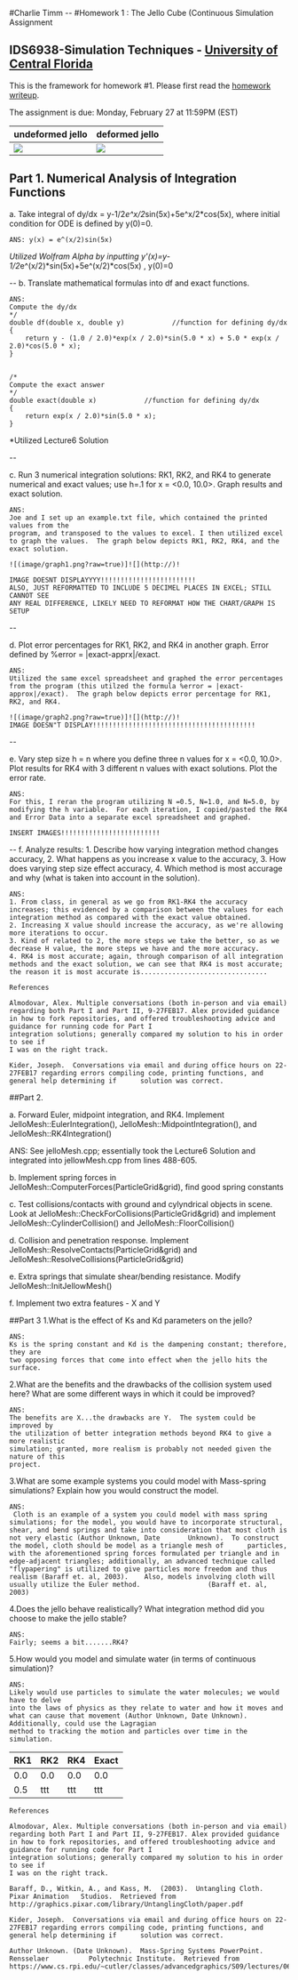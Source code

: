 #Charlie Timm --
#Homework 1 : The Jello Cube (Continuous Simulation Assignment
## IDS6938-Simulation Techniques - [University of Central Florida](http://www.ist.ucf.edu/grad/)


This is the framework for homework #1. Please first read the [homework writeup](HomeWork%231.pdf).

The assignment is due: Monday, February 27 at 11:59PM (EST)

| undeformed jello  | deformed jello |
| ------------- | ------------- |
| ![](images/undeformed3.png?raw=true)  | ![](images/deformed3.png?raw=true) |



## Part 1. Numerical Analysis of Integration Functions
a. Take integral of dy/dx = y-1/2*e^x/2*sin(5x)+5e^x/2*cos(5x), where initial condition for ODE is defined by y(0)=0.

~~~
ANS: y(x) = e^(x/2)sin(5x)
~~~
*Utilized Wolfram Alpha by inputting y'(x)=y-1/2*e^(x/2)*sin(5x)+5e^(x/2)*cos(5x) , y(0)=0

--
b. Translate mathematical formulas into df and exact functions.

~~~
ANS:
Compute the dy/dx
*/
double df(double x, double y)            //function for defining dy/dx
{
    return y - (1.0 / 2.0)*exp(x / 2.0)*sin(5.0 * x) + 5.0 * exp(x / 2.0)*cos(5.0 * x);
}


/*
Compute the exact answer
*/
double exact(double x)            //function for defining dy/dx
{
    return exp(x / 2.0)*sin(5.0 * x);
}
~~~
*Utilized Lecture6 Solution

--

c. Run 3 numerical integration solutions: RK1, RK2, and RK4 to generate numerical and exact values; use h=.1 for x = <0.0,
 10.0>. Graph results and exact solution.

~~~
ANS: 
Joe and I set up an example.txt file, which contained the printed values from the 
program, and transposed to the values to excel. I then utilized excel to graph the values.  The graph below depicts RK1, RK2, RK4, and the exact solution.

![(image/graph1.png?raw=true)]![](http://)!

IMAGE DOESNT DISPLAYYYY!!!!!!!!!!!!!!!!!!!!!!!!
ALSO, JUST REFORMATTED TO INCLUDE 5 DECIMEL PLACES IN EXCEL; STILL CANNOT SEE 
ANY REAL DIFFERENCE, LIKELY NEED TO REFORMAT HOW THE CHART/GRAPH IS SETUP
~~~

--

d. Plot error percentages for RK1, RK2, and RK4 in another graph.  Error defined by %error = |exact-apprx|/exact.

~~~
ANS:
Utilized the same excel spreadsheet and graphed the error percentages from the program (this utilzed the formula %error = |exact-approx|/exact).  The graph below depicts error percentage for RK1, RK2, and RK4.

![(image/graph2.png?raw=true)]![](http://)!
IMAGE DOESN"T DISPLAY!!!!!!!!!!!!!!!!!!!!!!!!!!!!!!!!!!!!!!!!!
~~~

--

e. Vary step size h = n where you define three n values for x = <0.0, 10.0>. Plot results for RK4 with 3 different n values with exact solutions. Plot the error rate.

~~~
ANS:
For this, I reran the program utilizing N =0.5, N=1.0, and N=5.0, by modifying the h variable.  For each iteration, I copied/pasted the RK4 and Error Data into a separate excel spreadsheet and graphed.

INSERT IMAGES!!!!!!!!!!!!!!!!!!!!!!!!!

~~~

--
f. Analyze results: 1. Describe how varying integration method changes accuracy, 2. What happens as you increase x value
to the accuracy, 3. How does varying step size effect accuracy, 4. Which method is most accurage and why (what is taken into
account in the solution). 

~~~
ANS:
1. From class, in general as we go from RK1-RK4 the accuracy increases; this evidenced by a comparison between the values for each integration method as compared with the exact value obtained. 
2. Increasing X value should increase the accuracy, as we're allowing more iterations to occur.
3. Kind of related to 2, the more steps we take the better, so as we decrease H value, the more steps we have and the more accuracy.
4. RK4 is most accurate; again, through comparison of all integration methods and the exact solution, we can see that RK4 is most accurate; the reason it is most accurate is................................
~~~

~~~
References

Almodovar, Alex. Multiple conversations (both in-person and via email) regarding both Part I and Part II, 9-27FEB17. Alex provided guidance in how to fork repositories, and offered troubleshooting advice and guidance for running code for Part I
integration solutions; generally compared my solution to his in order to see if
I was on the right track.

Kider, Joseph.  Conversations via email and during office hours on 22-27FEB17 regarding errors compiling code, printing functions, and general help determining if      solution was correct.
~~~
##Part 2.

a. Forward Euler, midpoint integration, and RK4.  Implement JelloMesh::EulerIntegration(), 
JelloMesh::MidpointIntegration(), and JelloMesh::RK4Integration()

ANS: See jelloMesh.cpp; essentially took the Lecture6 Solution and integrated into jellowMesh.cpp from lines
488-605.

b. Implement spring forces in JelloMesh::ComputerForces(ParticleGrid&grid), find good spring constants

c. Test collisions/contacts with ground and cylyndrical objects in scene.  Look at 
JelloMesh::CheckForCollisions(ParticleGrid&grid) and implement JelloMesh::CylinderCollision() and 
JelloMesh::FloorCollision()

d. Collision and penetration response.  Implement JelloMesh::ResolveContacts(ParticleGrid&grid) and
JelloMesh::ResolveCollisions(ParticleGrid&grid)

e. Extra springs that simulate shear/bending resistance.  Modify JelloMesh::InitJellowMesh()

f. Implement two extra features - X and Y


##Part 3
1.What is the effect of Ks and Kd parameters on the jello?

~~~
ANS: 
Ks is the spring constant and Kd is the dampening constant; therefore, they are
two opposing forces that come into effect when the jello hits the surface.
~~~


2.What are the benefits and the drawbacks of the collision system used here?
What are some different ways in which it could be improved?

~~~
ANS: 
The benefits are X...the drawbacks are Y.  The system could be improved by
the utilization of better integration methods beyond RK4 to give a more realistic
simulation; granted, more realism is probably not needed given the nature of this
project.
~~~

3.What are some example systems you could model with Mass-spring simulations?
Explain how you would construct the model.

~~~
ANS: 
 Cloth is an example of a system you could model with mass spring simulations; for the model, you would have to incorporate structural, shear, and bend springs and take into consideration that most cloth is not very elastic (Author Unknown, Date       Unknown).  To construct the model, cloth should be model as a triangle mesh of      particles, with the aforementioned spring forces formulated per triangle and in 
edge-adjacent triangles; additionally, an advanced technique called "flypapering" is utilized to give particles more freedom and thus realism (Baraff et. al, 2003).    Also, models involving cloth will usually utilize the Euler method.                 (Baraff et. al, 2003)
~~~

4.Does the jello behave realistically?  What integration method did you choose
to make the jello stable?

~~~
ANS: 
Fairly; seems a bit.......RK4?
~~~

5.How would you model and simulate water (in terms of continuous simulation)?

~~~
ANS: 
Likely would use particles to simulate the water molecules; we would have to delve
into the laws of physics as they relate to water and how it moves and what can cause that movement (Author Unknown, Date Unknown).  Additionally, could use the Lagragian
method to tracking the motion and particles over time in the simulation.
~~~

| RK1 | RK2 | RK4 | Exact |
| --- | --- | --- | ----- |
| 0.0 | 0.0 | 0.0 | 0.0 |
| 0.5 | ttt | ttt | ttt |

~~~
References

Almodovar, Alex. Multiple conversations (both in-person and via email) regarding both Part I and Part II, 9-27FEB17. Alex provided guidance in how to fork repositories, and offered troubleshooting advice and guidance for running code for Part I
integration solutions; generally compared my solution to his in order to see if
I was on the right track.

Baraff, D., Witkin, A., and Kass, M.  (2003).  Untangling Cloth.  Pixar Animation   Studios.  Retrieved from http://graphics.pixar.com/library/UntanglingCloth/paper.pdf

Kider, Joseph.  Conversations via email and during office hours on 22-27FEB17 regarding errors compiling code, printing functions, and general help determining if      solution was correct.

Author Unknown. (Date Unknown).  Mass-Spring Systems PowerPoint.  Rensselaer          Polytechnic Institute.  Retrieved from https://www.cs.rpi.edu/~cutler/classes/advancedgraphics/S09/lectures/06_mass_spring_systems.pdf.
~~~

